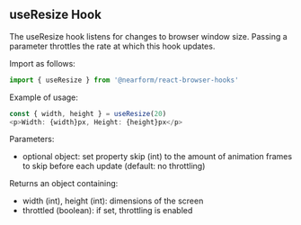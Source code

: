 ## useResize Hook

The useResize hook listens for changes to browser window size.  Passing a parameter throttles the rate at which this hook updates.

Import as follows:

```javascript
import { useResize } from '@nearform/react-browser-hooks' 
```

Example of usage:

```javascript
const { width, height } = useResize(20)
<p>Width: {width}px, Height: {height}px</p>
```

Parameters:
- optional object: set property skip (int) to the amount of animation frames to skip before each update (default: no throttling)

Returns an object containing:
- width (int), height (int): dimensions of the screen
- throttled (boolean): if set, throttling is enabled